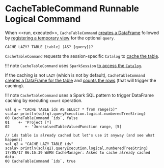 # CacheTableCommand Runnable Logical Command

When <<run, executed>>, `CacheTableCommand` [creates a DataFrame](../Dataset.md#ofRows) followed by [registering a temporary view](../spark-sql-dataset-operators.md#createTempView) for the optional `query`.

```text
CACHE LAZY? TABLE [table] (AS? [query])?
```

`CacheTableCommand` requests the session-specific `Catalog` to [cache the table](../Catalog.md#cacheTable).

!!! note
    `CacheTableCommand` uses `SparkSession` [to access the `Catalog`](SparkSession.md#catalog).

If the caching is not `LAZY` (which is not by default), `CacheTableCommand` [creates a DataFrame for the table](../SparkSession.md#table) and [counts the rows](../spark-sql-dataset-operators.md#count) (that will trigger the caching).

!!! note
    `CacheTableCommand` uses a Spark SQL pattern to trigger DataFrame caching by executing `count` operation.

```text
val q = "CACHE TABLE ids AS SELECT * from range(5)"
scala> println(sql(q).queryExecution.logical.numberedTreeString)
00 CacheTableCommand `ids`, false
01    +- 'Project [*]
02       +- 'UnresolvedTableValuedFunction range, [5]

// ids table is already cached but let's use it anyway (and see what happens)
val q2 = "CACHE LAZY TABLE ids"
scala> println(sql(q2).queryExecution.logical.numberedTreeString)
17/05/17 06:16:39 WARN CacheManager: Asked to cache already cached data.
00 CacheTableCommand `ids`, true
```
